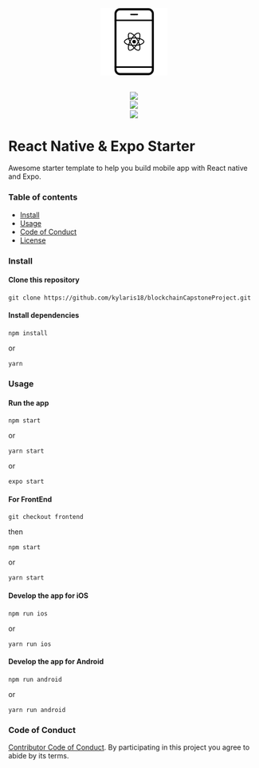 <p align="center">
  <img src="https://raw.githubusercontent.com/alexdevero/react-native-expo-starter/master/docs/react-native-expo-starter-logo.png" width="135" align="center">
  <br>
  <br>
</p>


<p align="center">
  <img src="https://forthebadge.com/images/badges/built-with-love.svg"  align="center">
  <br>
  <img src="https://forthebadge.com/images/badges/powered-by-coffee.svg"  align="center">
  <br>
  <img src="https://forthebadge.com/images/badges/contains-tasty-spaghetti-code.svg"  align="center">
</p>


# React Native & Expo Starter

Awesome starter template to help you build mobile app with React native and Expo.

### Table of contents

* [Install](#install)
* [Usage](#usage)
* [Code of Conduct](#code-of-conduct)
* [License](#license)

### Install

#### Clone this repository

```
git clone https://github.com/kylaris18/blockchainCapstoneProject.git
```

#### Install dependencies

```
npm install
```
or
```
yarn
```

### Usage

#### Run the app

```
npm start
```
or
```
yarn start
```
or
```
expo start
```

#### For FrontEnd

```
git checkout frontend
```
then
```
npm start
```
or
```
yarn start
```

#### Develop the app for iOS

```
npm run ios
```
or
```
yarn run ios
```

#### Develop the app for Android

```
npm run android
```
or
```
yarn run android
```

### Code of Conduct

[Contributor Code of Conduct](code-of-conduct.md). By participating in this project you agree to abide by its terms.
